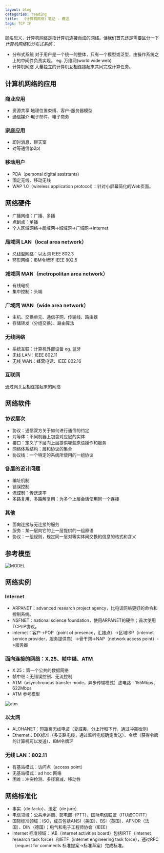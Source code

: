 ```yaml
---
layout: blog
categories: reading
title:  《计算机网络》笔记 - 概述
tags: TCP IP
---
```


顾名思义，计算机网络是指计算机连接而成的网络。但我们首先还是需要区分一下*计算机网络*和*分布式系统*：

* 分布式系统 
对于用户是一个统一的整体，只有一个模型或泛型，由操作系统之上的中间件负责实现。 
eg. 万维网(world wide web)
* 计算机网络 
大量独立的计算机互相连接起来共同完成计算任务。

<!--more-->

## 计算机网络的应用

### 商业应用
* 资源共享 
地理位置束缚、客户-服务器模型
* 通信媒介 
电子邮件、电子商务

### 家庭应用
* 即时消息、聊天室 
* 对等通信(p2p)

### 移动用户
* PDA（personal digital assistants）
* 固定无线、移动无线
* WAP 1.0（wireless application protocol）：针对小屏幕简化的Web页面。


## 网络硬件
* 广播网络：广播、多播
* 点到点：单播
* 个人区域网络->局域网->城域网->广域网->Internet

### 局域网 LAN（local area network）
* 总线型网络：以太网 IEEE 802.3
* 环形网络：IBM令牌环 IEEE 802.5

### 城域网 MAN（metropolitan area network）
* 有线电视 
* 集中控制：头端

### 广域网 WAN（wide area network）
* 主机、交换单元、通信子网、传输线、路由器 
* 存储转发（分组交换）、路由算法

### 无线网络
* 系统互联：计算机外部设备 eg. 蓝牙
* 无线 LAN：IEEE 802.11
* 无线 WAN：蜂窝电话、IEEE 802.16

### 互联网
通过网关互相连接起来的网络

<!--more-->

## 网络软件

### 协议层次

* 协议：通信双方关于如何进行通信的约定
* 对等体：不同机器上包含对应层的实体
* 接口：定义了下层向上层提供哪些原语操作和服务
* 网络体系结构：层和协议的集合
* 协议栈：一个特定的系统所使用的一组协议

### 各层的设计问题

* 编址机制
* 错误控制
* 流控制：传送速率
* 多路复用、多路解复用：为多个上层会话使用同一个连接

### 其他

* 面向连接与无连接的服务
* 服务：某一层向它的上一层提供的一组原语
* 协议：一组规则，规定同一层对等实体间交换的信息的格式和含义

## 参考模型

![MODEL][1]

## 网络实例

### Internet

* ARPANET：advanced research project agency，比电话网络更好的命令和控制系统。
* NSFNET：national science foundation，使用ARPANET的硬件；首次使用TCP/IP协议。
* Internet：客户->POP（point of presence，汇接点）->区域ISP（internet service provider，服务提供商）->骨干网->NAP（network access point）->服务器

### 面向连接的网络：X.25、帧中继、ATM

* X.25：第一个公共的数据网络
* 帧中继：无错误控制、无流控制
* ATM（asynchronous transfer mode，异步传输模式）虚电路：155Mbps、622Mbps
* ATM 参考模型

![atm][2]

### 以太网

* ALOHANET：短距离无线电波（夏威夷，分上行和下行，通过冲突检测）
* Ethernet：DIX标准（多支路电缆，通过监听电缆确定发送）、令牌（获得令牌的计算机可以发送）、IBM令牌环

### 无线 LAN：802.11
* 有基站模式：访问点（access point）
* 无基站模式：ad hoc 网络
* 困难：冲突检测、多径衰减、移动性

## 网络标准化

* 事实（de facto）、法定（de jure）
* 电信领域：公共承运商、邮电部（PTT）、国际电信联盟（ITU或CCITT）
* 国际标准领域：ISO，成员包括ANSI（美国）、BSI（英国）、AFNOR（法国）、DIN（德国）；电气和电子工程师协会（IEEE）
* Internet 标准领域：IAB（internet activities board）包括IRTF（internet research task force）和IETF（internet engineering task force），通过RFC（request for comments 标准提案->标准草案）完成标准。

[1]: http://static.oschina.net/uploads/space/2013/0519/012337_5jas_698768.gif
[2]: http://static.oschina.net/uploads/space/2013/0519/015728_Kcl0_698768.jpg


